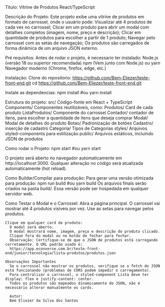 Titulo:
  Vitrine de Produtos React/TypeScript

Descrição do Projeto:
  Este projeto exibe uma vitrine de produtos em formato de carrossel, onde o usuário pode:
    Visualizar até 4 produtos de cada vex no carrossel;
    Clicar em um produto para abrir um modal com detalhes completos (imagem, nome, preço e descrição);
    Clicar em quantidade de produtos para escolher a partir de 1 produto;
    Navegar pelo carrossel com as setas de navegação;
    Os produtos são carregados de forma dinâmica de um arquivo JSON externo.


Pré requisitos:
 Antes de rodar o projeto, é necessario ter instalado:
  Node.js (versão 18 ou superior recomendada)
  npm (Vem junto com Node.js) ou yarn
  Navegador moderno (Chrome, firefox, edge, etc.)

Instalação:
  Clone do repositorio: https://github.com/Bem-Eliezer/teste-front-end.git
  cd https://github.com/Bem-Eliezer/teste-front-end.git

  Instale as dependencias:
    npm install
    #ou
    yarn install

Estrutura do projeto:
  src/ Código-fonte em React + TypeScript
    Components/ Componentes reutilizáveis, como:
      Produtos/ Card de cada produto
      ListaProdutos/ Componente do carrossel
        Contador/ contador de itens, para escolher a quantidade de itens que deseja comprar
      Modal/ Modal de detalhes do produto
      Botao/ Padronização de botões
      Cadastro/ inserção de cadastro
      Categoria/ Tipos de Categorias
  styles/ Arquivos styled-components para estilização
  public/ Arquivos estáticos, incluindo JSON de produtos

Como rodar o Projeto:
  npm start
  #ou
  yarn start

  O projeto será aberto no navegador automaticamente em http://localhost:3000.
  Qualquer alteração no código será atualizada automaticamente (hot reload).

  Como Buildar/Compilar para produção:
    Para gerar uma versão otimizada para produção:
      npm run build
      #ou
      yarn build
      Os arquivos finais serão criados na pasta build/.
      Essa versão pode ser hospedada em qualquer servidor web.

  Como Testar o Modal e o Carrossel:
    Abra a página principal.
    O carrossel vai mostrar até 4 produtos visíveis por vez.
    Use as setas para navegar pelos produtos.

    Clique em qualquer card de produto:
      O modal será aberto.
      O modal mostrará nome, imagem, preço e descrição do produto clicado.
      Clique fora do modal ou no botão de fechar para fechar.
      Observação: Certifique-se de que o JSON de produtos está carregando corretamente. O URL padrão usado é:
      https://app.econverse.com.br/teste-front-end/junior/tecnologia/lista-produtos/produtos.json

    Observações Importantes
      Se o carrossel não mostrar os produtos, verifique se o fetch do JSON está funcionando (problemas de CORS podem impedir o carregamento).
      Para centralizar o carrossel, o styled-component Lista deve ter display: flex e justify-content: center.
      Todos os produtos são mapeados dinamicamente do JSON, não é necessário alterar manualmente os cards.

      Autor:
      Bem Eliezer da Silva dos Santos
